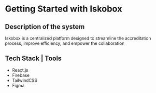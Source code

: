 # Getting Started with Iskobox

## Description of the system

Iskobox is a centralized platform designed to streamline the accreditation process, improve efficiency, and empower the collaboration

## Tech Stack | Tools

- React.js
- Firebase
- TailwindCSS
- Figma
